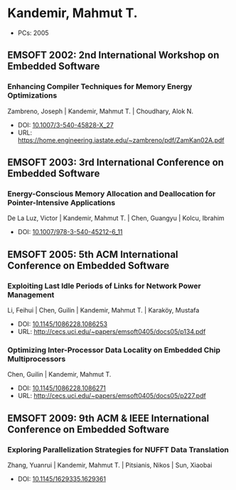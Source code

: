 # Kandemir, Mahmut T.

* PCs: 2005

## EMSOFT 2002: 2nd International Workshop on Embedded Software

### Enhancing Compiler Techniques for Memory Energy Optimizations
Zambreno, Joseph | Kandemir, Mahmut T. | Choudhary, Alok N.
* DOI: [10.1007/3-540-45828-X_27](https://doi.org/10.1007/3-540-45828-X_27)
* URL: <https://home.engineering.iastate.edu/~zambreno/pdf/ZamKan02A.pdf>

## EMSOFT 2003: 3rd International Conference on Embedded Software

### Energy-Conscious Memory Allocation and Deallocation for Pointer-Intensive Applications
De La Luz, Victor | Kandemir, Mahmut T. | Chen, Guangyu | Kolcu, Ibrahim
* DOI: [10.1007/978-3-540-45212-6_11](https://doi.org/10.1007/978-3-540-45212-6_11)

## EMSOFT 2005: 5th ACM International Conference on Embedded Software

### Exploiting Last Idle Periods of Links for Network Power Management
Li, Feihui | Chen, Guilin | Kandemir, Mahmut T. | Karaköy, Mustafa
* DOI: [10.1145/1086228.1086253](https://doi.org/10.1145/1086228.1086253)
* URL: <http://cecs.uci.edu/~papers/emsoft0405/docs05/p134.pdf>

### Optimizing Inter-Processor Data Locality on Embedded Chip Multiprocessors
Chen, Guilin | Kandemir, Mahmut T.
* DOI: [10.1145/1086228.1086271](https://doi.org/10.1145/1086228.1086271)
* URL: <http://cecs.uci.edu/~papers/emsoft0405/docs05/p227.pdf>

## EMSOFT 2009: 9th ACM & IEEE International Conference on Embedded Software

### Exploring Parallelization Strategies for NUFFT Data Translation
Zhang, Yuanrui | Kandemir, Mahmut T. | Pitsianis, Nikos | Sun, Xiaobai
* DOI: [10.1145/1629335.1629361](https://doi.org/10.1145/1629335.1629361)


